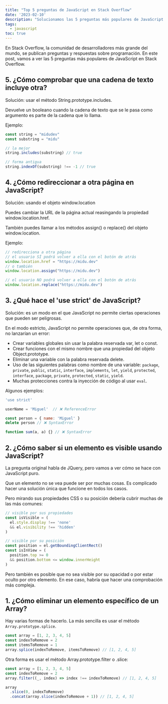 ```yaml
---
title: "Top 5 preguntas de JavaScript en Stack Overflow"
date: '2023-02-10'
description: "Solucionamos las 5 preguntas más populares de JavaScript en Stack Overflow"
tags:
  - javascript
toc: true
---
```


En Stack Overflow, la comunidad de desarrolladores más grande del mundo, se publican preguntas y respuestas sobre programación. En este post, vamos a ver las 5 preguntas más populares de JavaScript en Stack Overflow.

## 5. ¿Cómo comprobar que una cadena de texto incluye otra?

Solución: usar el método String.prototype.includes.

Devuelve un booleano cuando la cadena de texto que se le pasa como argumento es parte de la cadena que lo llama.

Ejemplo:

```javascript
const string = "midudev"
const substring = "midu"

// la mejor
string.includes(substring) // true

// forma antigua
string.indexOf(substring) !== -1 // true
```

## 4. ¿Cómo redireccionar a otra página en JavaScript?

Solución: usando el objeto window.location

Puedes cambiar la URL de la página actual reasingando la propiedad window.location.href.

También puedes llamar a los métodos assign() o replace() del objeto window.location.

Ejemplo:

```javascript
// redirecciona a otra página
// el usuario SÍ podrá volver a ella con el botón de atrás
window.location.href = "https://midu.dev"
// o también
window.location.assign("https://midu.dev")

// el usuario NO podrá volver a ella con el botón de atrás
window.location.replace("https://midu.dev")
```

## 3. ¿Qué hace el 'use strict' de JavaScript?

Solución: es un modo en el que JavaScript no permite ciertas operaciones que pueden ser peligrosas.

En el modo estricto, JavaScript no permite operaciones que, de otra forma, no lanzarían un error:

* Crear variables globales sin usar la palabra reservada var, let o const.
* Crear funciones con el mismo nombre que una propiedad del objeto Object.prototype.
* Eliminar una variable con la palabra reservada delete.
* Uso de las siguientes palabras como nombre de una variable: `package`, `private`, `public`, `static`, `interface`, `implements`, `let`, `yield`, `protected`, `interface`, `package`, `private`, `protected`, `static`, `yield`.
* Muchas protecciones contra la inyección de código al usar `eval`.

Algunos ejemplos:

```javascript
'use strict'

userName = 'Miguel'  // ❌ ReferenceError

const person = { name: 'Miguel' }
delete person // ❌ SyntaxError

function sum(a, a) {} // ❌ SyntaxError
```

## 2. ¿Cómo saber si un elemento es visible usando JavaScript?

La pregunta original habla de JQuery, pero vamos a ver cómo se hace con JavaScript puro.

Que un elemento no se vea puede ser por muchas cosas. Es complicado hacer una solución única que funcione en todos los casos.

Pero mirando sus propiedades CSS o su posición debería cubrir muchas de las más comunes:

```javascript
// visible por sus propiedades
const isVisible = (
  el.style.display !== 'none'
  && el.visibility !== 'hidden'
)

// visible por su posición
const position = el.getBoundingClientRect()
const isInView = (
  position.top >= 0
  && position.bottom <= window.innerHeight
)
```

Pero también es posible que no sea visible por su opacidad o por estar oculto por otro elemento. En ese caso, habría que hacer una comprobación más compleja.

## 1. ¿Cómo eliminar un elemento específico de un Array?

Hay varias formas de hacerlo. La más sencilla es usar el método `Array.prototype.splice`.

```javascript
const array = [1, 2, 3, 4, 5]
const indexToRemove = 2
const itemsToRemove = 1
array.splice(indexToRemove, itemsToRemove) // [1, 2, 4, 5]
```

Otra forma es usar el método Array.prototype.filter o .slice:

```javascript
const array = [1, 2, 3, 4, 5]
const indexToRemove = 2
array.filter((_, index) => index !== indexToRemove) // [1, 2, 4, 5]

array
  .slice(0, indexToRemove)
  .concat(array.slice(indexToRemove + 1)) // [1, 2, 4, 5]
```
